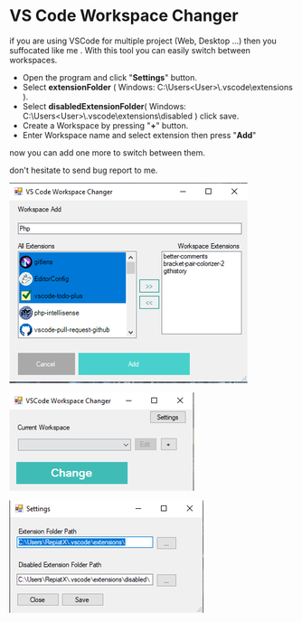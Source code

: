 # VS Code Workspace Changer

if you are using VSCode for multiple project (Web, Desktop ...) then you suffocated like me . With this tool you can easily switch between workspaces.

- Open the program and click "**Settings**" button.
- Select **extensionFolder** ( Windows: C:\Users\<User>\\.vscode\extensions ).
- Select **disabledExtensionFolder**( Windows: C:\Users\<User>\\.vscode\extensions\disabled ) click save.
- Create a Workspace by pressing "**+**" button.
- Enter Workspace name and select extension then press "**Add**"



now you can add one more to switch between them.

don't hesitate to send bug report to me.

<img src="Screenshots\Screenshot_3.png" />

![Screenshot_1](screenshots\Screenshot_1.png)

![Screenshot_2](screenshots\Screenshot_2.png)